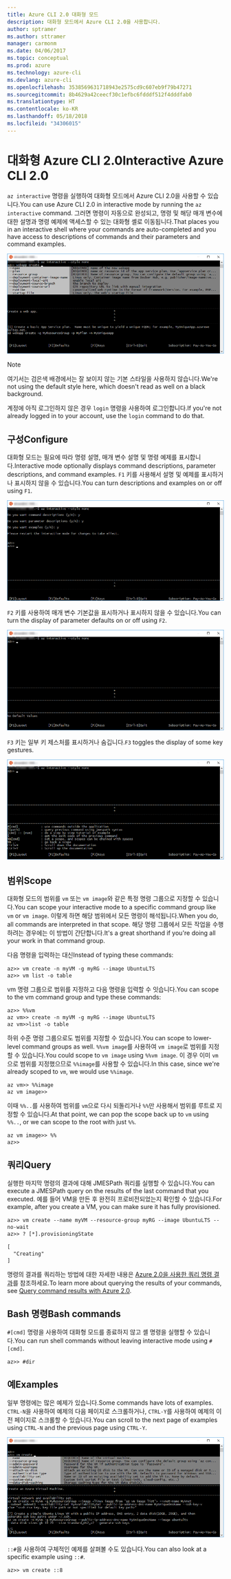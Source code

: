 ```yaml
---
title: Azure CLI 2.0 대화형 모드
description: 대화형 모드에서 Azure CLI 2.0을 사용합니다.
author: sptramer
ms.author: sttramer
manager: carmonm
ms.date: 04/06/2017
ms.topic: conceptual
ms.prod: azure
ms.technology: azure-cli
ms.devlang: azure-cli
ms.openlocfilehash: 3538569631718943e2575cd9c607eb9f79b47271
ms.sourcegitcommit: 8b4629a42ceecf30c1efbc6fdddf512f4dddfab0
ms.translationtype: HT
ms.contentlocale: ko-KR
ms.lasthandoff: 05/18/2018
ms.locfileid: "34306015"
---
```

# <a name="interactive-azure-cli-20"></a><span data-ttu-id="3c4ef-103">대화형 Azure CLI 2.0</span><span class="sxs-lookup"><span data-stu-id="3c4ef-103">Interactive Azure CLI 2.0</span></span>

<span data-ttu-id="3c4ef-104">`az interactive` 명령을 실행하여 대화형 모드에서 Azure CLI 2.0을 사용할 수 있습니다.</span><span class="sxs-lookup"><span data-stu-id="3c4ef-104">You can use Azure CLI 2.0 in interactive mode by running the `az interactive` command.</span></span>
<span data-ttu-id="3c4ef-105">그러면 명령이 자동으로 완성되고, 명령 및 해당 매개 변수에 대한 설명과 명령 예제에 액세스할 수 있는 대화형 셸로 이동됩니다.</span><span class="sxs-lookup"><span data-stu-id="3c4ef-105">That places you in an interactive shell where your commands are auto-completed and you have access to descriptions of commands and their parameters and command examples.</span></span>

![대화형 모드](./media/interactive-azure-cli/webapp-create.png)

> [!NOTE]
> <span data-ttu-id="3c4ef-107">여기서는 검은색 배경에서는 잘 보이지 않는 기본 스타일을 사용하지 않습니다.</span><span class="sxs-lookup"><span data-stu-id="3c4ef-107">We're not using the default style here, which doesn't read as well on a black background.</span></span>

<span data-ttu-id="3c4ef-108">계정에 아직 로그인하지 않은 경우 `login` 명령을 사용하여 로그인합니다.</span><span class="sxs-lookup"><span data-stu-id="3c4ef-108">If you're not already logged in to your account, use the `login` command to do that.</span></span>

## <a name="configure"></a><span data-ttu-id="3c4ef-109">구성</span><span class="sxs-lookup"><span data-stu-id="3c4ef-109">Configure</span></span>

<span data-ttu-id="3c4ef-110">대화형 모드는 필요에 따라 명령 설명, 매개 변수 설명 및 명령 예제를 표시합니다.</span><span class="sxs-lookup"><span data-stu-id="3c4ef-110">Interactive mode optionally displays command descriptions, parameter descriptions, and command examples.</span></span>
<span data-ttu-id="3c4ef-111">`F1` 키를 사용해서 설명 및 예제를 표시하거나 표시하지 않을 수 있습니다.</span><span class="sxs-lookup"><span data-stu-id="3c4ef-111">You can turn descriptions and examples on or off using `F1`.</span></span>

![설명 및 예제](./media/interactive-azure-cli/descriptions-and-examples.png)

<span data-ttu-id="3c4ef-113">`F2` 키를 사용하여 매개 변수 기본값을 표시하거나 표시하지 않을 수 있습니다.</span><span class="sxs-lookup"><span data-stu-id="3c4ef-113">You can turn the display of parameter defaults on or off using `F2`.</span></span>

![기본값](./media/interactive-azure-cli/defaults.png)

<span data-ttu-id="3c4ef-115">`F3` 키는 일부 키 제스처를 표시하거나 숨깁니다.</span><span class="sxs-lookup"><span data-stu-id="3c4ef-115">`F3` toggles the display of some key gestures.</span></span>

![제스처](./media/interactive-azure-cli/gestures.png)

## <a name="scope"></a><span data-ttu-id="3c4ef-117">범위</span><span class="sxs-lookup"><span data-stu-id="3c4ef-117">Scope</span></span>

<span data-ttu-id="3c4ef-118">대화형 모드의 범위를 `vm` 또는 `vm image`와 같은 특정 명령 그룹으로 지정할 수 있습니다.</span><span class="sxs-lookup"><span data-stu-id="3c4ef-118">You can scope your interactive mode to a specific command group like `vm` or `vm image`.</span></span>
<span data-ttu-id="3c4ef-119">이렇게 하면 해당 범위에서 모든 명령이 해석됩니다.</span><span class="sxs-lookup"><span data-stu-id="3c4ef-119">When you do, all commands are interpreted in that scope.</span></span>
<span data-ttu-id="3c4ef-120">해당 명령 그룹에서 모든 작업을 수행하려는 경우에는 이 방법이 간단합니다.</span><span class="sxs-lookup"><span data-stu-id="3c4ef-120">It's a great shorthand if you're doing all your work in that command group.</span></span>

<span data-ttu-id="3c4ef-121">다음 명령을 입력하는 대신</span><span class="sxs-lookup"><span data-stu-id="3c4ef-121">Instead of typing these commands:</span></span>

```azurecli
az>> vm create -n myVM -g myRG --image UbuntuLTS
az>> vm list -o table
```

<span data-ttu-id="3c4ef-122">vm 명령 그룹으로 범위를 지정하고 다음 명령을 입력할 수 잇습니다.</span><span class="sxs-lookup"><span data-stu-id="3c4ef-122">You can scope to the vm command group and type these commands:</span></span>

```azurecli
az>> %%vm
az vm>> create -n myVM -g myRG --image UbuntuLTS
az vm>>list -o table
```

<span data-ttu-id="3c4ef-123">하위 수준 명령 그룹으로도 범위를 지정할 수 있습니다.</span><span class="sxs-lookup"><span data-stu-id="3c4ef-123">You can scope to lower-level command groups as well.</span></span>
<span data-ttu-id="3c4ef-124">`%%vm image`를 사용하여 `vm image`로 범위를 지정할 수 있습니다.</span><span class="sxs-lookup"><span data-stu-id="3c4ef-124">You could scope to `vm image` using `%%vm image`.</span></span>
<span data-ttu-id="3c4ef-125">이 경우 이미 `vm`으로 범위를 지정했으므로 `%%image`를 사용할 수 있습니다.</span><span class="sxs-lookup"><span data-stu-id="3c4ef-125">In this case, since we're already scoped to `vm`, we would use `%%image`.</span></span>

```azurecli
az vm>> %%image
az vm image>>
```

<span data-ttu-id="3c4ef-126">이때 `%%..`를 사용하여 범위를 `vm`으로 다시 되돌리거나 `%%`만 사용해서 범위를 루트로 지정할 수 있습니다.</span><span class="sxs-lookup"><span data-stu-id="3c4ef-126">At that point, we can pop the scope back up to `vm` using `%%..`, or we can scope to the root with just `%%`.</span></span>

```azurecli
az vm image>> %%
az>>
```

## <a name="query"></a><span data-ttu-id="3c4ef-127">쿼리</span><span class="sxs-lookup"><span data-stu-id="3c4ef-127">Query</span></span>

<span data-ttu-id="3c4ef-128">실행한 마지막 명령의 결과에 대해 JMESPath 쿼리를 실행할 수 있습니다.</span><span class="sxs-lookup"><span data-stu-id="3c4ef-128">You can execute a JMESPath query on the results of the last command that you executed.</span></span>
<span data-ttu-id="3c4ef-129">예를 들어 VM을 만든 후 완전히 프로비전되었는지 확인할 수 있습니다.</span><span class="sxs-lookup"><span data-stu-id="3c4ef-129">For example, after you create a VM, you can make sure it has fully provisioned.</span></span>

```azurecli
az>> vm create --name myVM --resource-group myRG --image UbuntuLTS --no-wait
az>> ? [*].provisioningState
```

```output
[
  "Creating"
]
```

<span data-ttu-id="3c4ef-130">명령의 결과를 쿼리하는 방법에 대한 자세한 내용은 [Azure 2.0을 사용한 쿼리 명령 결과](query-azure-cli.md)를 참조하세요.</span><span class="sxs-lookup"><span data-stu-id="3c4ef-130">To learn more about querying the results of your commands, see [Query command results with Azure 2.0](query-azure-cli.md).</span></span>

## <a name="bash-commands"></a><span data-ttu-id="3c4ef-131">Bash 명령</span><span class="sxs-lookup"><span data-stu-id="3c4ef-131">Bash commands</span></span>

<span data-ttu-id="3c4ef-132">`#[cmd]` 명령을 사용하여 대화형 모드를 종료하지 않고 셸 명령을 실행할 수 있습니다.</span><span class="sxs-lookup"><span data-stu-id="3c4ef-132">You can run shell commands without leaving interactive mode using `#[cmd]`.</span></span>

```azurecli
az>> #dir
```

## <a name="examples"></a><span data-ttu-id="3c4ef-133">예</span><span class="sxs-lookup"><span data-stu-id="3c4ef-133">Examples</span></span>

<span data-ttu-id="3c4ef-134">일부 명령에는 많은 예제가 있습니다.</span><span class="sxs-lookup"><span data-stu-id="3c4ef-134">Some commands have lots of examples.</span></span>
<span data-ttu-id="3c4ef-135">`CTRL-N`을 사용하여 예제의 다음 페이지로 스크롤하거나, `CTRL-Y`를 사용하여 예제의 이전 페이지로 스크롤할 수 있습니다.</span><span class="sxs-lookup"><span data-stu-id="3c4ef-135">You can scroll to the next page of examples using `CTRL-N` and the previous page using `CTRL-Y`.</span></span>

![예제](./media/interactive-azure-cli/examples.png)

<span data-ttu-id="3c4ef-137">`::#`을 사용하여 구체적인 예제를 살펴볼 수도 있습니다.</span><span class="sxs-lookup"><span data-stu-id="3c4ef-137">You can also look at a specific example using `::#`.</span></span>

```azurecli
az>> vm create ::8
```
